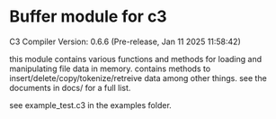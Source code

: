 # Buffer module for c3

C3 Compiler Version: 0.6.6 (Pre-release, Jan 11 2025 11:58:42)

this module contains various functions and methods for loading and manipulating file data in memory.
contains methods to insert/delete/copy/tokenize/retreive data among other things.
see the documents in docs/ for a full list.

see example_test.c3 in the examples folder.